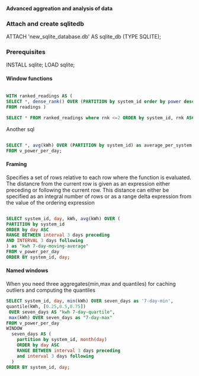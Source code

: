 #### Advanced aggreation and analysis of data

### Attach and create sqlitedb

ATTACH 'new_sqlite_database.db' AS sqlite_db (TYPE SQLITE);

### Prerequisites

INSTALL sqlite;
LOAD sqlite;

#### Window functions

```sql

WITH ranked_readings AS (
SELECT *, dense_rank() OVER (PARTITION by system_id order by power desc) as rnk
FROM readings )

SELECT * FROM ranked_readings where rnk <=2 ORDER by system_id, rnk ASC;
```

Another sql

```sql

SELECT *, avg(kWh) OVER (PARTITION by system_id) as average_per_system
FROM v_power_per_day;
 ```


#### Framing

Specifies a set of rows relative to each row where the function is evaluated. The distancre from the current row
is given as an expression either preceding or following the current row. This distance can either be specified 
as an integral number of rows or as a range delta expression from the value of the ordering expression

```sql

SELECT system_id, day, kWh, avg(kWh) OVER (
PARTITION by system_id
ORDER by day ASC
RANGE BETWEEN interval 3 days preceding
AND INTERVAL 3 days following
) as "kwh 7-day-moving-average"
FROM v_power_per_day
ORDER BY system_id, day;
```

#### Named windows

When you need three aggregates(min,max and quantiles) for caching outliers and computing the quantiles

```sql
SELECT system_id, day, min(kWh) OVER seven_days as '7-day-min',
quantile(kWh, [0.25,0.5,0.75])
 OVER seven_days AS "kwh 7-day-quartile",
 max(kWh) OVER seven_days as "7-day-max"
FROM v_power_per_day
WINDOW 
  seven_days AS (
	partition by system_id, month(day)
	ORDER by day ASC
	RANGE BETWEEN interval 3 days preceding
	and interval 3 days following
  )
ORDER BY system_id, day;

```





